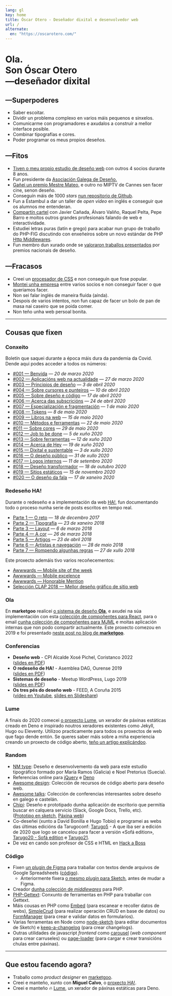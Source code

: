```yaml
---
lang: gl
key: home
title: Óscar Otero - Deseñador dixital e desenvolvedor web
url: /
alternate:
  en: "https://oscarotero.com/"
---
```


# Ola. <br>Son Óscar Otero <br>—deseñador dixital

## —Superpoderes

- Saber escoitar.
- Dividir un problema complexo en varios máis pequenos e sinxelos.
- Comunicarme con programadores e axudalos a construír a mellor interface
  posible.
- Combinar tipografías e cores.
- Poder programar os meus propios deseños.

## —Fitos

- [Tiven o meu propio estudio de deseño web](https://web.archive.org/web/20191203021950/http://v1.anavallasuiza.com/)
  con outros 4 socios durante 8 anos.
- Fun presidente da [Asociación Galega de Deseño.](https://dag.gal/gl)
- [Gañei un premio Mestre Mateo,](https://www.academiagalegadoaudiovisual.gal/es/portfolio-item/vii-premios-mestre-mateo/)
  e outro no MIPTV de Cannes sen facer cine, senon deseño.
- Conseguín máis de 1000 _stars_
  [nun repositorio de Github](https://github.com/oscarotero/Embed).
- Fun a Estambul a dar un taller de _open video_ en inglés e conseguir que os
  alumnos me entenderan.
- [Compartín cartel](https://dag.gal/gl/feed2015/) con Javier Cañada, Álvaro
  Valiño, Raquel Pelta, Pepe Barro e moitos outros grandes profesionais falando
  de web e interactividade.
- Estudiei letras puras (latín e grego) para acabar nun grupo de traballo do
  PHP-FIG discutindo con enxeñeiros sobre un novo estándar de PHP
  [Http Middlewares](https://www.php-fig.org/psr/psr-15/meta/).
- Fun membro dun xurado onde se
  [valoraron traballos presentados](https://www.youtube.com/watch?v=dDnsVNcoiq8)
  por premios nacionais de deseño.

## —Fracasos

- Creei un [procesador de CSS](http://stylecow.github.io/) e non conseguín que
  fose popular.
- [Montei unha empresa](https://web.archive.org/web/20191203021950/http://v1.anavallasuiza.com/)
  entre varios socios e non conseguir facer o que queriamos facer.
- Non sei falar inglés de maneira fluída (aínda).
- Despois de varios intentos, non fun capaz de facer un bolo de pan de masa nai
  caseiro que se poida comer.
- Non teño unha web persoal bonita.

---

## Cousas que fixen

### Conxeito

Boletín que saquei durante a época máis dura da pandemia da Covid. Dende aqui
podes acceder a todos os números:

- [#001 — Benvida](http://eepurl.com/gWhDcn) — _20 de marzo 2020_
- [#002 — Aplicacións web na actualidade](http://eepurl.com/gW6GQn) — _27 de
  marzo 2020_
- [#003 — Principios de deseño](http://eepurl.com/gX19yr) — _3 de abril 2020_
- [#004 — Sobre cursores e punteiros](http://eepurl.com/gYFKG5) — _10 de abril
  2020_
- [#005 — Sobre deseño e código](http://eepurl.com/gZwOff) — _17 de abril 2020_
- [#006 — Acerca das subscricións](http://eepurl.com/g0jglP) — _24 de abril
  2020_
- [#007 — Especialización e fragmentación](http://eepurl.com/g08xOz) — _1 de
  maio 2020_
- [#008 — Tokens](http://eepurl.com/g10VOz) — _8 de maio 2020_
- [#009 — Libros na web](http://eepurl.com/g22Uv5) — _15 de maio 2020_
- [#010 — Métodos e ferramentas](http://eepurl.com/g3JroH) — _22 de maio 2020_
- [#011 — Sobre cores](http://eepurl.com/g4Sy01) — _29 de maio 2020_
- [#012 — Job to be done](http://eepurl.com/g5IuWr) — _5 de xuño 2020_
- [#013 — Sobre ferramentas](http://eepurl.com/g6wYW5) — _12 de xuño 2020_
- [#014 — Acerca de Hey](http://eepurl.com/g7t9wH) — _19 de xuño 2020_
- [#015 — Dixital e sustentable](http://eepurl.com/g8Os_v) — _3 de xullo 2020_
- [#016 — O deseño público](http://eepurl.com/g_qf1z) — _31 de xullo 2020_
- [#017 — Logos internos](http://eepurl.com/hcDGzf) — _11 de setembro 2020_
- [#018 — Deseño transformador](http://eepurl.com/hfv_U9) — _18 de outubro 2020_
- [#019 — Sitios estáticos](http://eepurl.com/himrb1) — _15 de novembro 2020_
- [#020 — O deseño da fala](http://eepurl.com/hnuhJv) — _17 de xaneiro 2020_

### Redeseño HA!

Durante o redeseño e a implementación da web [HA!](https://historia-arte.com/),
fun documentando todo o proceso nunha serie de posts escritos en tempo real.

- [Parte 1 — O reto](https://medium.com/@misteroom/redese%C3%B1o-ha-parte-1-o-reto-e773e7ad6a43)
  — _18 de decembro 2017_
- [Parte 2 — Tipografía](https://medium.com/@misteroom/redese%C3%B1o-ha-parte-2-tipograf%C3%ADa-2a34ac09dc3c)
  — _23 de xaneiro 2018_
- [Parte 3 — Layout](https://medium.com/@misteroom/redese%C3%B1o-ha-parte-3-layout-a73eedea2eaf)
  — _6 de marzo 2018_
- [Parte 4 — A cor](https://medium.com/@misteroom/redese%C3%B1o-ha-parte-4-a-cor-70fb7c070fb2)
  — _26 de marzo 2018_
- [Parte 5 — Artigos](https://medium.com/@misteroom/redese%C3%B1o-ha-parte-5-artigos-2408005fb932)
  — _23 de abril 2018_
- [Parte 6 — Artistas e navegación](https://medium.com/@misteroom/redese%C3%B1o-ha-parte-6-artistas-49213653922a)
  — _28 de maio 2018_
- [Parte 7 — Rompendo algunhas regras](https://medium.com/@misteroom/redese%C3%B1o-ha-parte-7-rompendo-algunhas-reglas-333335722946)
  — _27 de xullo 2018_

Este proxecto ademáis tivo varios recoñecementos:

- [Awwwards — Mobile site of the week](https://www.awwwards.com/mobile-sites/ha)
- [Awwwards — Mobile excelence](https://www.awwwards.com/sites/ha/mobile-excellence-report)
- [Awwwards — Honorable Mention](https://www.awwwards.com/sites/ha)
- [Selección CLAP 2018 — Mellor deseño gráfico de sitio
  web](https://premiosclap.org/ganador-730)

### Ola

En **marketgoo** realicei
[o sistema de deseño **Ola**,](https://zeroheight.com/22mjgbuf6/p/56796c-ola) e
axudei na súa implementación con esta
[colección de compoñentes para React](https://marketgoo.github.io/Ola/), para o
email
[cunha colección de compoñentes para MJML](https://github.com/marketgoo/Ola-Emails)
e moitas aplicación internas que non podo compartir actualmente. Este proxecto
comezou en 2019 e foi presentado
[neste post no blog de **marketgoo**](https://www.marketgoo.com/blog-post/say-hello-to-ola-design-system/).

### Conferencias

- **Deseño web** - CPI Alcalde Xosé Pichel, Coristanco 2022\
  ([slides en PDF](/keynotes/desenho-web.pdf))
- **O redeseño de HA!** - Asemblea DAG, Ourense 2019\
  ([slides en PDF](/keynotes/ha.pdf))
- **Sistemas de deseño** - Meetup WordPress, Lugo 2019\
  ([slides en PDF](/keynotes/sistemas-de-desenho.pdf))
- **Os tres pés do deseño web** - FEED, A Coruña 2015\
  ([vídeo en Youtube](https://www.youtube.com/watch?v=qZEqS2QSfrc),
  [slides en Slideshare](https://www.slideshare.net/asociaciondag/os-tres-pes-da-web))

### Lume

A finais do 2020 comecei [o proxecto Lume](https://lume.land/), un xerador de
páxinas estáticas creado en Deno e inspirado noutros xeradores existentes como
Jekyll, Hugo ou Eleventy. Utilízoo practicamente para todos os proxectos de web
que fago dende entón. Se queres saber máis sobre a miña experiencia creando un
proxecto de código aberto, [teño un artigo explicándoo](/notas/un-ano-de-lume/).

### Random

- [NM type](http://www.nmtype.com/): Deseño e desenvolvemento da web para este
  estudio tipográfico formado por María Ramos (Galicia) e Noel Pretorius
  (Suecia).
- Referencias online para [jQuery](https://oscarotero.com/jquery/) e
  [Deno](https://oscarotero.com/deno/)
- [Awesome design](https://github.com/oscarotero/awesome-design): Colección de
  recursos de código aberto para deseño web.
- [Awesome talks](https://github.com/oscarotero/awesome-talks): Colección de
  conferencias interesantes sobre deseño en galego e castelán.
- [Chipi](https://oscarotero.github.io/chipi-client/): Deseño e prototipado
  dunha aplicación de escritorio que permitía buscar en calquera servicio
  (Slack, Google Docs, Trello, etc).\
  ([Prototipo en sketch](https://www.sketch.com/s/f46f510c-9f81-432b-be97-8b71d968f526),
  [Páxina web](https://chipi.io/#/))
- Co-deseñei (xunto a David Bonilla e Hugo Tobio) e programei as webs das
  últimas edicións da Tarugoconf:
  [Tarugo5](https://tarugoconf.github.io/tarugo5/) - A que iba ser a edición de
  2020 que logo se cancelou para facer a versión «Sofá edition»,
  [Tarugo20 - Sofá edition](https://tarugoconf.github.io/tarugose/) e
  [Tarugo21](https://tarugo21.netlify.app/).
- De vez en cando son profesor de CSS e HTML en
  [Hack a Boss](https://hackaboss.com/)

### Código

- Fixen
  [un plugin de Figma](https://www.figma.com/community/plugin/1001444625792698603/marketgoo-copies)
  para traballar con textos dende arquivos de Google Spreadsheets
  ([código](https://github.com/marketgoo/figma-copies)).
  - Anteriormente fixera
    [o mesmo plugin para Sketch](https://github.com/marketgoo/sketch-copies),
    antes de mudar a Figma.
- Creador [dunha colección de _middlewares_](https://github.com/middlewares)
  para PHP.
- [PHP-Gettext](https://github.com/php-gettext): Conxunto de ferramentas en PHP
  para traballar con Gettext.
- Máis cousas en PHP como [Embed](https://github.com/oscarotero/Embed) (para
  escanear e recoller datos de webs),
  [SimpleCrud](https://github.com/oscarotero/simple-crud) (para realizar
  operación CRUD en base de datos) ou
  [FormManager](https://github.com/oscarotero/form-manager) (para crear e
  validar datos en formularios).
- Varias ferramentas en Node como
  [node-sketch](https://github.com/oscarotero/node-sketch) (para editar
  documentos de Sketch) e
  [keep-a-changelog](https://github.com/oscarotero/keep-a-changelog) (para crear
  changelogs).
- Outras utilidades de javascript _frontend_ como
  [carousel](https://github.com/oom-components/carousel) (_web component_ para
  crear carruseles) ou
  [page-loader](https://github.com/oom-components/page-loader) (para cargar e
  crear transicións chulas entre páxinas).

---

## Que estou facendo agora?

- Traballo como _product designer_ en [marketgoo](https://www.marketgoo.com/).
- Creei e manteño, xunto con **Miguel Calvo**, o
  [proxecto HA!](https://historia-arte.com/).
- Creei e manteño 🔥 [Lume](https://lume.land), un xerador de páxinas estáticas
  para Deno.
